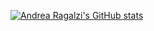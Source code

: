 [![Andrea Ragalzi's GitHub stats](https://github-readme-stats.vercel.app/api?username=andrea-ragalzi&show_icons=true&theme=dark)](https://github.com/andrea-ragalzi)
